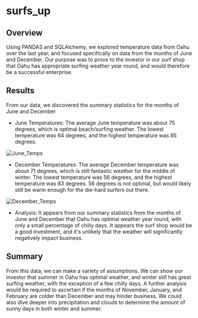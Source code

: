# surfs_up
## Overview
Using PANDAS and SQLAlchemy, we explored temperature data from Oahu over the last year, and focused specifically on data from the months of June and December. Our purpose was to prove to the investor in our surf shop that Oahu has appropriate surfing weather year round, and would therefore be a successful enterprise. 
## Results
From our data, we discovered the summary statistics for the months of June and December
- June Temperatures: The average June temperature was about 75 degrees, which is optimal beach/surfing weather. The lowest temperature was 64 degrees, and the highest temperature was 85 degrees.

![June_Temps](https://user-images.githubusercontent.com/106620821/185804137-9ab77f7c-e5bc-47aa-bd5a-a9eb541b6d09.png)

- December Temperatures: The average December temperature was about 71 degrees, which is still fantastic weather for the middle of winter. The lowest temperature was 56 degrees, and the highest temperature was 83 degrees. 56 degrees is not optimal, but would likely still be warm enough for the die-hard surfers out there. 

![December_Temps](https://user-images.githubusercontent.com/106620821/185804315-27e58f7e-5fd7-4015-912f-38687380781c.png)

- Analysis: It appears from our summary statistics from the months of June and December that Oahu has optimal weather year round, with only a small percentage of chilly days. It appears the surf shop would be a good investment, and it's unlikely that the weather will significantly negatively impact business. 

## Summary
From this data, we can make a variety of assumptions. We can show our investor that summer in Oahu has optimal weather, and winter still has great surfing weather, with the exception of a few chilly days. A further analysis would be required to ascertain if the months of November, January, and February are colder than December and may hinder business. We could also dive deeper into precipitation and clouds to determine the amount of sunny days in both winter and summer.
